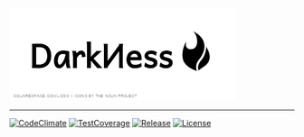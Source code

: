 ![darkness](./public/logo.png)
- - -
[![CodeClimate](https://img.shields.io/codeclimate/github/MaxMEllon/DarkNess.svg?style=flat-square)](https://codeclimate.com/github/MaxMEllon/DarkNess)
[![TestCoverage](https://img.shields.io/codeclimate/coverage/github/MaxMEllon/DarkNess.svg?style=flat-square)](https://codeclimate.com/github/MaxMEllon/DarkNess/coverage)
[![Release](https://img.shields.io/github/release/MaxMEllon/DarkNess.svg?style=flat-square)](https://github.com/MaxMEllon/DarkNess/releases/latest)
[![License](https://img.shields.io/github/license/MaxMEllon/DarkNess.svg?style=flat-square)](https://github.com/SLP-KBIT/Attereco-Front/blob/master/LICENSE.txt)
